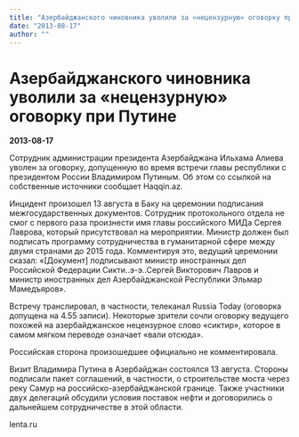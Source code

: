 ```yaml
---
title: "Азербайджанского чиновника уволили за «нецензурную» оговорку при Путине"
date: "2013-08-17"
author: ""
---
```


# Азербайджанского чиновника уволили за «нецензурную» оговорку при Путине

**2013-08-17** 

Сотрудник администрации президента Азербайджана Ильхама Алиева уволен за оговорку, допущенную во время встречи главы республики с президентом России Владимиром Путиным. Об этом со ссылкой на собственные источники сообщает Haqqin.az.



Инцидент произошел 13 августа в Баку на церемонии подписания межгосударственных документов. Сотрудник протокольного отдела не смог с первого раза произнести имя главы российского МИДа Сергея Лаврова, который присутствовал на мероприятии. Министр должен был подписать программу сотрудничества в гуманитарной сфере между двумя странами до 2015 года. Комментируя это, ведущий церемонии сказал: «[Документ] подписывают министр иностранных дел Российской Федерации Сикти..э-э..Сергей Викторович Лавров и министр иностранных дел Азербайджанской Республики Эльмар Мамедъяров».



Встречу транслировал, в частности, телеканал Russia Today (оговорка допущена на 4.55 записи). Некоторые зрители сочли оговорку ведущего похожей на азербайджанское нецензурное слово «сиктир», которое в самом мягком переводе означает «вали отсюда».



Российская сторона произошедшее официально не комментировала.



Визит Владимира Путина в Азербайджан состоялся 13 августа. Стороны подписали пакет соглашений, в частности, о строительстве моста через реку Самур на российско-азербайджанской границе. Также участники двух делегаций обсудили условия поставок нефти и договорились о дальнейшем сотрудничестве в этой области.

lenta.ru
